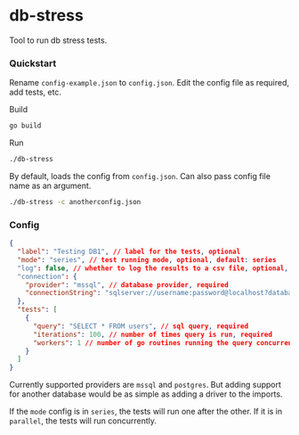 # db-stress

Tool to run db stress tests.

### Quickstart

Rename `config-example.json` to `config.json`. Edit the config file as required, add tests, etc.

Build

```bash
go build
```

Run

```bash
./db-stress
```

By default, loads the config from `config.json`. Can also pass config file name as an argument.

```bash
./db-stress -c anotherconfig.json
```

### Config

```json
{
  "label": "Testing DB1", // label for the tests, optional
  "mode": "series", // test running mode, optional, default: series
  "log": false, // whether to log the results to a csv file, optional, default: false
  "connection": {
    "provider": "mssql", // database provider, required
    "connectionString": "sqlserver://username:password@localhost?database=dbname" // database connection string, required
  },
  "tests": [
    {
      "query": "SELECT * FROM users", // sql query, required
      "iterations": 100, // number of times query is run, required
      "workers": 1 // number of go routines running the query concurrently, optional, default: 1
    }
  ]
}
```

Currently supported providers are `mssql` and `postgres`. But adding support for another database would be as simple as adding a driver to the imports.

If the `mode` config is in `series`, the tests will run one after the other. If it is in `parallel`, the tests will run concurrently.
